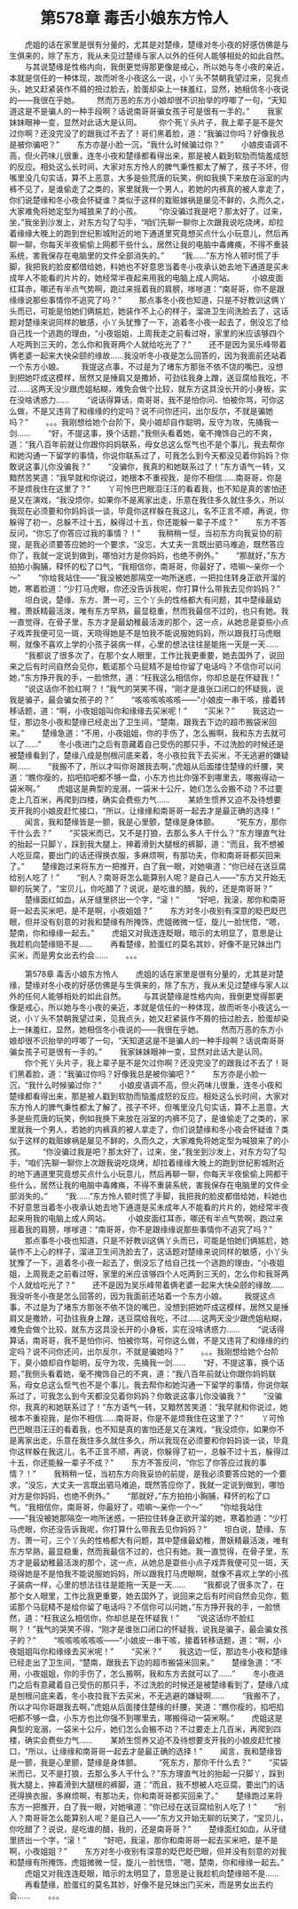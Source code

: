 # 　　第578章 毒舌小娘东方怜人
　　虎姐的话在家里是很有分量的，尤其是对楚缘，楚缘对冬小夜的好感仿佛是与生俱来的，除了东方，我从未见过楚缘与家人以外的任何人能够相处的如此自然。
　　与其说楚缘是性格内向，我倒更觉得那更像是戒心，所以她与冬小夜的亲近，本就是信任的一种体现，故而听冬小夜这么一说，小丫头不禁朝我望过来，见我点头，她又赶紧装作不屑的扭过脸去，脸蛋却染上一抹羞红，显然，她相信冬小夜说的——我很在乎她。
　　然而万恶的东方小娘却很不识抬举的哼唧了一句，“天知道这是不是骗人的一种手段啊？话说南哥哥骗女孩子可是很有一手的。”
　　我家妹妹眼神一变，显然对此话大是认同。
　　你个死丫头片子，我上辈子是不是欠过你啊？还没完没了的跟我过不去了！哥们黑着脸，道：“我骗过你吗？好像我总是被你骗吧？”
　　东方亦是小脸一沉，“我什么时候骗过你？”
　　小娘皮语调不高，但火药味儿很重，连冬小夜和楚缘都看得出来，那是被人戳到软肋而恼羞成怒的反应。相处这么长时间，大家对东方怜人的脾气秉性都太了解了，孩子不坏，但嘴里没几句实话，算不上恶意，大多是些荒唐的玩笑，例如我换下来放在浴室的内裤不见了，是谁偷走了之类的，家里就我一个男人，若她的内裤真的被人拿走了，你们说楚缘和冬小夜会怀疑谁？类似于这样的栽赃嫁祸是屡见不鲜的，久而久之，大家难免将她定型为喊狼来了的小孩。
　　“你没骗过我是吧？那太好了，过来，坐，”我坐到沙发上，对东方勾了勾手，“咱们先聊一聊你上次跟我说吃烧烤，却拉着缘缘大晚上的跑到世纪影城附近的地下通道里究竟想买点什么小玩意儿，然后再聊一聊，你每天半夜偷偷上网都干些什么，居然让我的电脑中毒瘫痪，不得不重装系统，害我保存在电脑里的文件全部消失的。”
　　“我……”东方怜人顿时慌了手脚，我把我的脸皮都借给她，料她也不好意思当着冬小夜承认她去地下通道是买未成年人不能看的片片的，她经常半夜起来用我的电脑上成人网站。
　　小娘皮面红耳赤，哪还有半点气势啊，跑过来摇着我的肩膀，嗲嗲道：“南哥哥，你不是跟缘缘说那些事情你不追究了吗？”
　　那点事冬小夜也知道，只是不好教训这俩丫头而已，可能是怕她们俩尴尬，她装作不上心的样子，溜进卫生间洗脸去了，这话题对楚缘来说同样的敏感，小丫头犹豫了一下，追着冬小夜一起去了，倒没忘了给自己找一个逃跑的理由，“小夜姐姐，上周我走之前看过呀，家里的米应该够四个人吃两到三天的，怎么你和我哥两个人就给吃光了？”
　　还不是因为吴乐峰带着俩老婆一起来大快朵颐的缘故……我没听冬小夜是怎么回答的，因为我面前还站着一个东方小娘。
　　我提这点事，不过是为了堵东方那张不依不饶的嘴巴，没想到把她吓成这模样，居然又是捶肩又是撒娇，可劲往我身上蹭，送豆腐给我吃，不过……这两天没少跟虎姐粘糊，难免会做个比较，就东方这具没长开的小身板，实在没啥诱惑力……
　　“说话得算话，南哥哥，我不是怕你问、怕被你骂，可你这么做，不是又违背了和缘缘的约定吗？说不问你还问，出尔反尔，不就是骗她吗？”
　　。。。我刚想给她个台阶下，臭小娘却自作聪明，反守为攻，先捅我一剑……
　　“好，不提这事，换个话题，”我侧头看着她，毫不掩饰自己的不爽，道：“我八百年前就让你跟你妈妈联系，母女总这么怄气也不是个事儿，我去帮你和她沟通一下留学的事情，你说你联系过了，可我怎么到今天都没见着你妈妈？你敢说这事儿你没骗我？”
　　“没骗你，我真的和她联系过了！”东方语气一转，又黯然苦笑道：“我早就和你说过，她根本不重视我，是你不相信……南哥哥，你是不是烦我住在这里了？”
　　丫可怜巴巴眼泪汪汪的看着我，也不知是真的害怕还是又在演戏，“我没烦你，如果你不是离家出走，乐意在我住多久就住多久，所以我现在必须要和你妈妈谈一谈，毕竟你这样躲在我这儿，名不正言不顺，再说，你躲得了初一，总躲不过十五，躲得过十五，你还能躲一辈子不成？”
　　东方不答反问，“你忘了你答应过我的事情？！”
　　我稍稍一怔，当初东方向我妥协的前提，是我必须要答应她的一个要求，“没忘，大丈夫一言既出驷马难追，既然答应你了，我就一定说到做到，哪怕对方是你妈妈，也绝不例外。”
　　“那就好，”东方拍拍小胸脯，释怀的松了口气，“我相信你，南哥哥，你最好了，唔嘛～亲你一个～”
　　“你给我站住——”我没被她那隔空一吻所迷惑，一把拉住转身正欲开溜的她，寒着脸道：“少打马虎眼，你还没告诉我呢，你打算什么带我去见你妈妈？”
　　坦白说，楚缘、东方、萧一可，三个丫头的性格都大有问题，其中楚缘最幼稚，萧妖精最活泼，唯有东方早熟，最显稳重，然而我最信不过的，也只有她。我一直觉得，在骨子里，东方才是最幼稚最活泼的那个，这一点，从她总是耍些小点子戏弄我便可见一斑，天晓得她是不是怕我不能说服她妈妈，所以跟我打马虎眼啊，就像不喜欢上学的小孩子装病一样，心里的想法往往是能拖一天是一天……
　　“我都说了很多次了，在那个女人眼里，工作比我更重要，她去国外了，说回来之后有时间自然会见你，甄诺那个马屁精不是给你留了电话吗？不信你可以问她，”东方挣开我的手，一脸愤然，道：“枉我这么相信你，你却总是在怀疑我！”
　　“说这话你不脸红啊？！”我气的哭笑不得，“刚才是谁张口闭口的怀疑我，说我是骗子，最会骗女孩子的？”
　　“咳咳咳咳咳咳——”小娘皮一串干咳，接着转移话题，道：“啊，小夜姐姐叫你和缘缘去买米呢！”
　　“买米？”
　　我这边一怔，那边冬小夜和楚缘已经走出了卫生间，“楚南，跟我去下边的超市搬袋米回来。”
　　楚缘急道：“不用，小夜姐姐，你的手伤了，怎么搬啊，我和东方去就可以了……”
　　冬小夜进门之后有意藏着自己受伤的那只手，不过洗脸的时候还是被楚缘看到了，楚缘八成是刨根问底来着，冬小夜拉我下去买米，不无逃避的嫌疑啊……
　　“我搬不了，所以才叫你哥跟我去啊，”虎姐从后面搂住楚缘的纤腰，笑道：“瞧你瘦的，掐吧掐吧都不够一盘，小东方也比你强不到哪里去，哪搬得动一袋米啊。”
　　虎姐这是典型的宠溺，一袋米十公斤，她们怎么会搬不动？不过要走上几百米，再爬到四楼，确实会费些力气……
　　某娇生惯养又迫不及待想要支开我的小娘皮赶忙接口，“所以，让缘缘和南哥哥一起去才是最正确的选择！”
　　闻言，我和楚缘皆是一颤，我是心里颤，楚缘是身体颤。
　　“死东方，那你干什么去？”
　　“买袋米而已，又不是打狼，去那么多人干什么？”东方理直气壮的抬起一只脚丫，踩到我大腿上，抻着滑到大腿根的裤脚，道：“而且，我不想被人吃豆腐，要出门的话还得换衣服，多麻烦啊，有那功夫，你和南哥哥都买回来了。”
　　楚缘跑过来将东方一把推开，白了我一眼，对她嗔道：“你已经在送豆腐给别人吃了！”
　　“别人？南哥哥怎么能算别人呢？是自己人——”东方又开始无聊的玩笑了，“宝贝儿，你吃醋了？说说，是吃谁的醋，我的，还是南哥哥？”
　　楚缘面红如血，从牙缝里挤出一个字，“滚！”
　　“好吧，我滚，那你和南哥哥一起去买米吧，是不是啊，小夜姐姐？”
　　东方对冬小夜别有深意的眨巴眨巴眼，但并没有刻意的对我和楚缘有所掩饰，虎姐微微一怔，旋儿一脸恍悟，“嗯，楚南，你和缘缘一起去。”
　　虎姐又对我连连眨眼，暗示的太明显了，意思是让我趁机向楚缘赔不是……
　　再看楚缘，脸蛋红的莫名其妙，好像不是兄妹出门买米，而是男女出去约会……
　　。。。

　　第578章 毒舌小娘东方怜人
　　虎姐的话在家里是很有分量的，尤其是对楚缘，楚缘对冬小夜的好感仿佛是与生俱来的，除了东方，我从未见过楚缘与家人以外的任何人能够相处的如此自然。
　　与其说楚缘是性格内向，我倒更觉得那更像是戒心，所以她与冬小夜的亲近，本就是信任的一种体现，故而听冬小夜这么一说，小丫头不禁朝我望过来，见我点头，她又赶紧装作不屑的扭过脸去，脸蛋却染上一抹羞红，显然，她相信冬小夜说的——我很在乎她。
　　然而万恶的东方小娘却很不识抬举的哼唧了一句，“天知道这是不是骗人的一种手段啊？话说南哥哥骗女孩子可是很有一手的。”
　　我家妹妹眼神一变，显然对此话大是认同。
　　你个死丫头片子，我上辈子是不是欠过你啊？还没完没了的跟我过不去了！哥们黑着脸，道：“我骗过你吗？好像我总是被你骗吧？”
　　东方亦是小脸一沉，“我什么时候骗过你？”
　　小娘皮语调不高，但火药味儿很重，连冬小夜和楚缘都看得出来，那是被人戳到软肋而恼羞成怒的反应。相处这么长时间，大家对东方怜人的脾气秉性都太了解了，孩子不坏，但嘴里没几句实话，算不上恶意，大多是些荒唐的玩笑，例如我换下来放在浴室的内裤不见了，是谁偷走了之类的，家里就我一个男人，若她的内裤真的被人拿走了，你们说楚缘和冬小夜会怀疑谁？类似于这样的栽赃嫁祸是屡见不鲜的，久而久之，大家难免将她定型为喊狼来了的小孩。
　　“你没骗过我是吧？那太好了，过来，坐，”我坐到沙发上，对东方勾了勾手，“咱们先聊一聊你上次跟我说吃烧烤，却拉着缘缘大晚上的跑到世纪影城附近的地下通道里究竟想买点什么小玩意儿，然后再聊一聊，你每天半夜偷偷上网都干些什么，居然让我的电脑中毒瘫痪，不得不重装系统，害我保存在电脑里的文件全部消失的。”
　　“我……”东方怜人顿时慌了手脚，我把我的脸皮都借给她，料她也不好意思当着冬小夜承认她去地下通道是买未成年人不能看的片片的，她经常半夜起来用我的电脑上成人网站。
　　小娘皮面红耳赤，哪还有半点气势啊，跑过来摇着我的肩膀，嗲嗲道：“南哥哥，你不是跟缘缘说那些事情你不追究了吗？”
　　那点事冬小夜也知道，只是不好教训这俩丫头而已，可能是怕她们俩尴尬，她装作不上心的样子，溜进卫生间洗脸去了，这话题对楚缘来说同样的敏感，小丫头犹豫了一下，追着冬小夜一起去了，倒没忘了给自己找一个逃跑的理由，“小夜姐姐，上周我走之前看过呀，家里的米应该够四个人吃两到三天的，怎么你和我哥两个人就给吃光了？”
　　还不是因为吴乐峰带着俩老婆一起来大快朵颐的缘故……我没听冬小夜是怎么回答的，因为我面前还站着一个东方小娘。
　　我提这点事，不过是为了堵东方那张不依不饶的嘴巴，没想到把她吓成这模样，居然又是捶肩又是撒娇，可劲往我身上蹭，送豆腐给我吃，不过……这两天没少跟虎姐粘糊，难免会做个比较，就东方这具没长开的小身板，实在没啥诱惑力……
　　“说话得算话，南哥哥，我不是怕你问、怕被你骂，可你这么做，不是又违背了和缘缘的约定吗？说不问你还问，出尔反尔，不就是骗她吗？”
　　。。。我刚想给她个台阶下，臭小娘却自作聪明，反守为攻，先捅我一剑……
　　“好，不提这事，换个话题，”我侧头看着她，毫不掩饰自己的不爽，道：“我八百年前就让你跟你妈妈联系，母女总这么怄气也不是个事儿，我去帮你和她沟通一下留学的事情，你说你联系过了，可我怎么到今天都没见着你妈妈？你敢说这事儿你没骗我？”
　　“没骗你，我真的和她联系过了！”东方语气一转，又黯然苦笑道：“我早就和你说过，她根本不重视我，是你不相信……南哥哥，你是不是烦我住在这里了？”
　　丫可怜巴巴眼泪汪汪的看着我，也不知是真的害怕还是又在演戏，“我没烦你，如果你不是离家出走，乐意在我住多久就住多久，所以我现在必须要和你妈妈谈一谈，毕竟你这样躲在我这儿，名不正言不顺，再说，你躲得了初一，总躲不过十五，躲得过十五，你还能躲一辈子不成？”
　　东方不答反问，“你忘了你答应过我的事情？！”
　　我稍稍一怔，当初东方向我妥协的前提，是我必须要答应她的一个要求，“没忘，大丈夫一言既出驷马难追，既然答应你了，我就一定说到做到，哪怕对方是你妈妈，也绝不例外。”
　　“那就好，”东方拍拍小胸脯，释怀的松了口气，“我相信你，南哥哥，你最好了，唔嘛～亲你一个～”
　　“你给我站住——”我没被她那隔空一吻所迷惑，一把拉住转身正欲开溜的她，寒着脸道：“少打马虎眼，你还没告诉我呢，你打算什么带我去见你妈妈？”
　　坦白说，楚缘、东方、萧一可，三个丫头的性格都大有问题，其中楚缘最幼稚，萧妖精最活泼，唯有东方早熟，最显稳重，然而我最信不过的，也只有她。我一直觉得，在骨子里，东方才是最幼稚最活泼的那个，这一点，从她总是耍些小点子戏弄我便可见一斑，天晓得她是不是怕我不能说服她妈妈，所以跟我打马虎眼啊，就像不喜欢上学的小孩子装病一样，心里的想法往往是能拖一天是一天……
　　“我都说了很多次了，在那个女人眼里，工作比我更重要，她去国外了，说回来之后有时间自然会见你，甄诺那个马屁精不是给你留了电话吗？不信你可以问她，”东方挣开我的手，一脸愤然，道：“枉我这么相信你，你却总是在怀疑我！”
　　“说这话你不脸红啊？！”我气的哭笑不得，“刚才是谁张口闭口的怀疑我，说我是骗子，最会骗女孩子的？”
　　“咳咳咳咳咳咳——”小娘皮一串干咳，接着转移话题，道：“啊，小夜姐姐叫你和缘缘去买米呢！”
　　“买米？”
　　我这边一怔，那边冬小夜和楚缘已经走出了卫生间，“楚南，跟我去下边的超市搬袋米回来。”
　　楚缘急道：“不用，小夜姐姐，你的手伤了，怎么搬啊，我和东方去就可以了……”
　　冬小夜进门之后有意藏着自己受伤的那只手，不过洗脸的时候还是被楚缘看到了，楚缘八成是刨根问底来着，冬小夜拉我下去买米，不无逃避的嫌疑啊……
　　“我搬不了，所以才叫你哥跟我去啊，”虎姐从后面搂住楚缘的纤腰，笑道：“瞧你瘦的，掐吧掐吧都不够一盘，小东方也比你强不到哪里去，哪搬得动一袋米啊。”
　　虎姐这是典型的宠溺，一袋米十公斤，她们怎么会搬不动？不过要走上几百米，再爬到四楼，确实会费些力气……
　　某娇生惯养又迫不及待想要支开我的小娘皮赶忙接口，“所以，让缘缘和南哥哥一起去才是最正确的选择！”
　　闻言，我和楚缘皆是一颤，我是心里颤，楚缘是身体颤。
　　“死东方，那你干什么去？”
　　“买袋米而已，又不是打狼，去那么多人干什么？”东方理直气壮的抬起一只脚丫，踩到我大腿上，抻着滑到大腿根的裤脚，道：“而且，我不想被人吃豆腐，要出门的话还得换衣服，多麻烦啊，有那功夫，你和南哥哥都买回来了。”
　　楚缘跑过来将东方一把推开，白了我一眼，对她嗔道：“你已经在送豆腐给别人吃了！”
　　“别人？南哥哥怎么能算别人呢？是自己人——”东方又开始无聊的玩笑了，“宝贝儿，你吃醋了？说说，是吃谁的醋，我的，还是南哥哥？”
　　楚缘面红如血，从牙缝里挤出一个字，“滚！”
　　“好吧，我滚，那你和南哥哥一起去买米吧，是不是啊，小夜姐姐？”
　　东方对冬小夜别有深意的眨巴眨巴眼，但并没有刻意的对我和楚缘有所掩饰，虎姐微微一怔，旋儿一脸恍悟，“嗯，楚南，你和缘缘一起去。”
　　虎姐又对我连连眨眼，暗示的太明显了，意思是让我趁机向楚缘赔不是……
　　再看楚缘，脸蛋红的莫名其妙，好像不是兄妹出门买米，而是男女出去约会……
　　。。。
